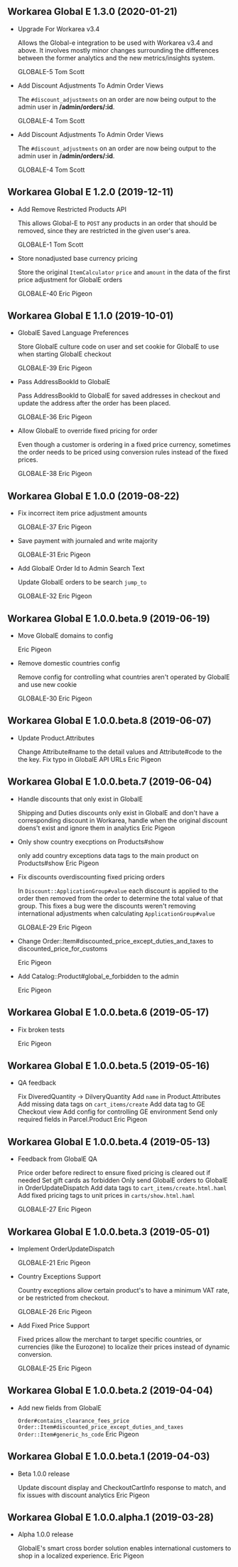 Workarea Global E 1.3.0 (2020-01-21)
--------------------------------------------------------------------------------

*   Upgrade For Workarea v3.4

    Allows the Global-e integration to be used with Workarea v3.4 and above.
    It involves mostly minor changes surrounding the differences between the
    former analytics and the new metrics/insights system.

    GLOBALE-5
    Tom Scott

*   Add Discount Adjustments To Admin Order Views

    The `#discount_adjustments` on an order are now being output to the
    admin user in **/admin/orders/:id**.

    GLOBALE-4
    Tom Scott

*   Add Discount Adjustments To Admin Order Views

    The `#discount_adjustments` on an order are now being output to the
    admin user in **/admin/orders/:id**.

    GLOBALE-4
    Tom Scott



Workarea Global E 1.2.0 (2019-12-11)
--------------------------------------------------------------------------------

*   Add Remove Restricted Products API

    This allows Global-E to `POST` any products in an order that should be
    removed, since they are restricted in the given user's area.

    GLOBALE-1
    Tom Scott

*   Store nonadjusted base currency pricing

    Store the original `ItemCalculator` `price` and `amount` in the data of
    the first price adjustment for GlobalE orders

    GLOBALE-40
    Eric Pigeon



Workarea Global E 1.1.0 (2019-10-01)
--------------------------------------------------------------------------------

*   GlobalE Saved Language Preferences

    Store GlobalE culture code on user and set cookie for GlobalE to use
    when starting GlobalE checkout

    GLOBALE-39
    Eric Pigeon

*   Pass AddressBookId to GlobalE

    Pass AddressBookId to GlobalE for saved addresses in checkout and update
    the address after the order has been placed.

    GLOBALE-36
    Eric Pigeon

*   Allow GlobalE to override fixed pricing for order

    Even though a customer is ordering in a fixed price currency, sometimes
    the order needs to be priced using conversion rules instead of the fixed
    prices.

    GLOBALE-38
    Eric Pigeon



Workarea Global E 1.0.0 (2019-08-22)
--------------------------------------------------------------------------------

*   Fix incorrect item price adjustment amounts

    GLOBALE-37
    Eric Pigeon

*   Save payment with journaled and write majority

    GLOBALE-31
    Eric Pigeon

*   Add GlobalE Order Id to Admin Search Text

    Update GlobalE orders to be search `jump_to`

    GLOBALE-32
    Eric Pigeon



Workarea Global E 1.0.0.beta.9 (2019-06-19)
--------------------------------------------------------------------------------

*   Move GlobalE domains to config

    Eric Pigeon

*   Remove domestic countries config

    Remove config for controlling what countries aren't operated by GlobalE
    and use new cookie

    GLOBALE-30
    Eric Pigeon



Workarea Global E 1.0.0.beta.8 (2019-06-07)
--------------------------------------------------------------------------------

*   Update Product.Attributes

    Change Attribute#name to the detail values and Attribute#code to the the
    key.
    Fix typo in GlobalE API URLs
    Eric Pigeon



Workarea Global E 1.0.0.beta.7 (2019-06-04)
--------------------------------------------------------------------------------

*   Handle discounts that only exist in GlobalE

    Shipping and Duties discounts only exist in GlobalE and don't have a
    corresponding discount in Workarea, handle when the original discount
    doens't exist and ignore them in analytics
    Eric Pigeon

*   Only show country execptions on Products#show

    only add country exceptions data tags to the main product on
    Products#show
    Eric Pigeon

*   Fix discounts overdiscounting fixed pricing orders

    In `Discount::ApplicationGroup#value` each discount is applied to the
    order then removed from the order to determine the total value of that
    group. This fixes a bug were the discounts weren't removing
    international adjustments when calculating `ApplicationGroup#value`

    GLOBALE-29
    Eric Pigeon

*   Change Order::Item#discounted_price_except_duties_and_taxes to discounted_price_for_customs

    Eric Pigeon

*   Add Catalog::Product#global_e_forbidden to the admin

    Eric Pigeon



Workarea Global E 1.0.0.beta.6 (2019-05-17)
--------------------------------------------------------------------------------

*   Fix broken tests

    Eric Pigeon



Workarea Global E 1.0.0.beta.5 (2019-05-16)
--------------------------------------------------------------------------------

*   QA feedback

    Fix DiveredQuantity -> DilveryQuantity
    Add `name` in Product.Attributes
    Add missing data tags on `cart_items/create`
    Add data tag to GE Checkout view
    Add config for controlling GE environment
    Send only required fields in Parcel.Product
    Eric Pigeon



Workarea Global E 1.0.0.beta.4 (2019-05-13)
--------------------------------------------------------------------------------

*   Feedback from GlobalE QA

    Price order before redirect to ensure fixed pricing is cleared out if
    needed
    Set gift cards as forbidden
    Only send GlobalE orders to GlobalE in OrderUpdateDispatch
    Add data tags to `cart_items/create.html.haml`
    Add fixed pricing tags to unit prices in `carts/show.html.haml`

    GLOBALE-27
    Eric Pigeon



Workarea Global E 1.0.0.beta.3 (2019-05-01)
--------------------------------------------------------------------------------

*   Implement OrderUpdateDispatch

    GLOBALE-21
    Eric Pigeon

*   Country Exceptions Support

    Country exceptions allow certain product's to have a minimum VAT rate,
    or be restricted from checkout.

    GLOBALE-26
    Eric Pigeon

*   Add Fixed Price Support

    Fixed prices allow the merchant to target specific countries, or
    currencies (like the Eurozone) to localize their prices instead of
    dynamic conversion.

    GLOBALE-25
    Eric Pigeon



Workarea Global E 1.0.0.beta.2 (2019-04-04)
--------------------------------------------------------------------------------

*   Add new fields from GlobalE

    `Order#contains_clearance_fees_price`
    `Order::Item#discounted_price_except_duties_and_taxes`
    `Order::Item#generic_hs_code`
    Eric Pigeon



Workarea Global E 1.0.0.beta.1 (2019-04-03)
--------------------------------------------------------------------------------

*   Beta 1.0.0 release

    Update discount display and CheckoutCartInfo response to match, and fix
    issues with discount analytics
    Eric Pigeon



Workarea Global E 1.0.0.alpha.1 (2019-03-28)
--------------------------------------------------------------------------------

*   Alpha 1.0.0 release

    GlobalE's smart cross border solution enables international customers to
    shop in a localized experience.
    Eric Pigeon



